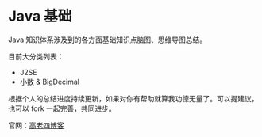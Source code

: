 # Java 基础
Java 知识体系涉及到的各方面基础知识点脑图、思维导图总结。

目前大分类列表：

- J2SE
- 小数 & BigDecimal

根据个人的总结进度持续更新，如果对你有帮助就算我功德无量了。可以提建议，也可以 fork 一起完善，共同进步。

官网：<a href="http://www.glorze.com/" target="_blank">高老四博客</a>
